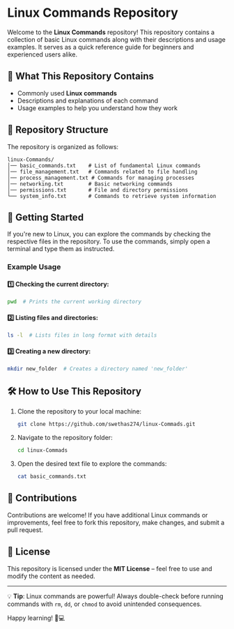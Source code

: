 # Linux Commands Repository

Welcome to the **Linux Commands** repository! This repository contains a collection of basic Linux commands along with their descriptions and usage examples. It serves as a quick reference guide for beginners and experienced users alike.

## 📌 What This Repository Contains
- Commonly used **Linux commands**
- Descriptions and explanations of each command
- Usage examples to help you understand how they work

## 📂 Repository Structure
The repository is organized as follows:
```
linux-Commands/
│── basic_commands.txt    # List of fundamental Linux commands
│── file_management.txt   # Commands related to file handling
│── process_management.txt # Commands for managing processes
│── networking.txt        # Basic networking commands
│── permissions.txt       # File and directory permissions
└── system_info.txt       # Commands to retrieve system information
```

## 🚀 Getting Started
If you're new to Linux, you can explore the commands by checking the respective files in the repository. To use the commands, simply open a terminal and type them as instructed.

### Example Usage
#### 1️⃣ Checking the current directory:
```sh
pwd  # Prints the current working directory
```
#### 2️⃣ Listing files and directories:
```sh
ls -l  # Lists files in long format with details
```
#### 3️⃣ Creating a new directory:
```sh
mkdir new_folder  # Creates a directory named 'new_folder'
```

## 🛠 How to Use This Repository
1. Clone the repository to your local machine:
   ```sh
   git clone https://github.com/swethas274/linux-Commads.git
   ```
2. Navigate to the repository folder:
   ```sh
   cd linux-Commads
   ```
3. Open the desired text file to explore the commands:
   ```sh
   cat basic_commands.txt
   ```

## 🤝 Contributions
Contributions are welcome! If you have additional Linux commands or improvements, feel free to fork this repository, make changes, and submit a pull request.

## 📜 License
This repository is licensed under the **MIT License** – feel free to use and modify the content as needed.

---
💡 **Tip**: Linux commands are powerful! Always double-check before running commands with `rm`, `dd`, or `chmod` to avoid unintended consequences.

Happy learning! 🐧💻

